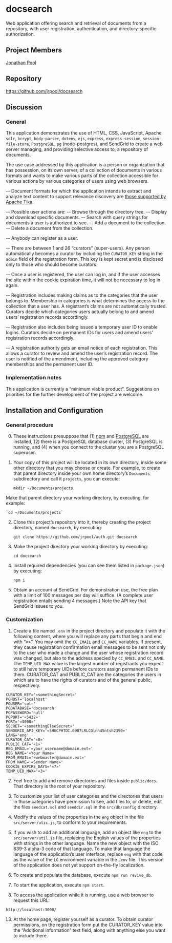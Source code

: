 # docsearch

Web application offering search and retrieval of documents from a repository, with user registration, authentication, and directory-specific authorization.

## Project Members

[Jonathan Pool](https://github.com/jrpool)

## Repository

https://github.com/jrpool/docsearch

## Discussion

### General

This application demonstrates the use of HTML, CSS, JavaScript, Apache `solr`, `bcrypt`, `body-parser`, `dotenv`, `ejs`, `express`, `express-session`, `session-file-store`, `PostgreSQL`, `pg` (node-postgres), and SendGrid to create a web server managing, and providing selective access to, a repository of documents.

The use case addressed by this application is a person or organization that has possession, on its own server, of a collection of documents in various formats and wants to make various parts of the collection accessible for various actions by various categories of users using web browsers.

-- Document formats for which the application intends to extract and analyze text content to support relevance discovery are <a href="http://tika.apache.org/1.16/formats.html">those supported by Apache Tika</a>.

-- Possible user actions are:
    -- Browse through the directory tree.
    -- Display and download specific documents.
    -- Search with query strings for documents a user is authorized to see.
    -- Add a document to the collection.
    -- Delete a document from the collection.

-- Anybody can register as a user.

-- There are between 1 and 26 “curators” (super-users). Any person automatically becomes a curator by including the `CURATOR_KEY` string in the `admin` field of the registration form. This key is kept secret and is disclosed only to those who should become curators.

-- Once a user is registered, the user can log in, and if the user accesses the site within the cookie expiration time, it will not be necessary to log in again.

-- Registration includes making claims as to the categories that the user belongs to. Membership in categories is what determines the access to the collection that a user has. A registrant’s claims are not automatically trusted. Curators decide which categories users actually belong to and amend users’ registration records accordingly.

-- Registration also includes being issued a temporary user ID to enable logins. Curators decide on permanent IDs for users and amend users’ registration records accordingly.

-- A registration authority gets an email notice of each registration. This allows a curator to review and amend the user’s registration record. The user is notified of the amendment, including the approved category memberships and the permanent user ID.

### Implementation notes

This application is currently a “minimum viable product”. Suggestions on priorities for the further development of the project are welcome.

## Installation and Configuration

### General procedure

0. These instructions presuppose that (1) [npm][npm] and [PostgreSQL][pg] are installed, (2) there is a PostgreSQL database cluster, (3) PostgreSQL is running, and (4) when you connect to the cluster you are a PostgreSQL superuser.

1. Your copy of this project will be located in its own directory, inside some other directory that you may choose or create. For example, to create that parent directory inside your own home directory’s `Documents` subdirectory and call it `projects`, you can execute:

    `mkdir ~/Documents/projects`

Make that parent directory your working directory, by executing, for example:

    `cd ~/Documents/projects`

2. Clone this project’s repository into it, thereby creating the project directory, named `docsearch`, by executing:

    `git clone https://github.com/jrpool/auth.git docsearch`

3. Make the project directory your working directory by executing:

    `cd docsearch`

4. Install required dependencies (you can see them listed in `package.json`) by executing:

    `npm i`

5. Obtain an account at SendGrid. For demonstration use, the free plan with a limit of 100 messages per day will suffice. (A complete user registration entails sending 4 messages.) Note the API key that SendGrid issues to you.

### Customization

1. Create a file named `.env` in the project directory and populate it with the following content, where you will replace any parts that begin and end with “«»”. You may omit the `CC_EMAIL` and `CC_NAME` variables. If present, they cause registration confirmation email messages to be sent not only to the user who made a change and the user whose registration record was changed, but also to the address specied by `CC_EMAIL` and `CC_NAME`. The `TEMP_UID_MAX` value is the largest number of registrants you expect to still have temporary UIDs before curators assign permanent IDs to them. CURATOR_CAT and PUBLIC_CAT are the categories the users in which are to have the rights of curators and of the general public, respectively.

```
CURATOR_KEY='«somethingSecret»'
PGHOST='localhost'
PGUSER='solr'
PGDATABASE='docsearch'
PGPASSWORD='null'
PGPORT='«5432»'
PORT='«3000»'
SECRET='«somethingElseSecret»'
SENDGRID_API_KEY='«SHGCPHTDI.0987LRLCGlnh45ntsh2390»'
LANG='eng'
CURATOR_CAT='«0»'
PUBLIC_CAT='«1»'
REG_EMAIL='«your_username@domain.ext»'
REG_NAME='«Your Name»'
FROM_EMAIL='«webmaster@domain.ext»'
FROM_NAME='«Sender Name»'
COOKIE_EXPIRE_DAYS='«7»'
TEMP_UID_MAX='«3»'
```

2. Feel free to add and remove directories and files inside `public/docs`. That directory is the root of your repository.

3. To customize your list of user categories and the directories that users in those categories have permission to see, add files to, or delete, edit the files `seedcat.sql` and `seeddir.sql` in the `src/db/config` directory.

4. Modify the values of the properties in the `eng` object in the file `src/server/utic.js`, to conform to your requirements.

5. If you wish to add an additional language, add an object like `eng` to the `src/server/util.js` file, replacing the English values of the properties with strings in the other language. Name the new object with the ISO 639-3 alpha-3 code of that language. To make that language the language of the application’s user interface, replace `eng` with that code as the value of the `LG` environment variable in the `.env` file. This version of the application does not yet support on-the-fly localization.

6. To create and populate the database, execute `npm run revive_db`.

11. To start the application, execute `npm start`.

12. To access the application while it is running, use a web browser to request this URL:

`http://localhost:3000/`

13. At the home page, register yourself as a curator. To obtain curator permissions, on the registration form put the CURATOR_KEY value into the “Additional information” text field, along with anything else you want to include there.

[lg]: https://www.learnersguild.org
[npm]: https://www.npmjs.com/
[pg]: https://www.postgresql.org/
